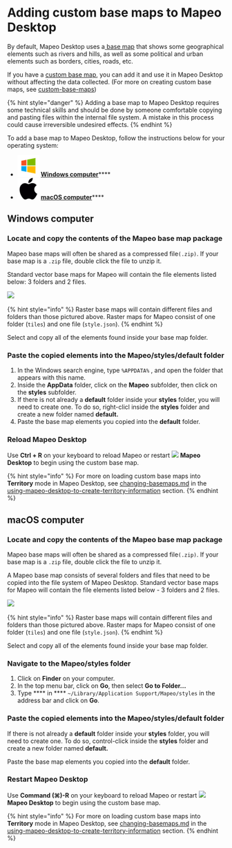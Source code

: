 # Adding custom base maps to Mapeo Desktop

By default, Mapeo Desktop uses a[ base map](../../will-mapeo-work-out-of-the-box-for-me/default-base-map.md) that shows some geographical elements such as rivers and hills, as well as some political and urban elements such as borders, cities, roads, etc.&#x20;

If you have a [custom base map](../../pre-launch-deployment-preparation/custom-base-maps/), you can add it and use it in Mapeo Desktop without affecting the data collected. (For more on creating custom base maps, see [custom-base-maps](../../pre-launch-deployment-preparation/custom-base-maps/ "mention"))

{% hint style="danger" %}
Adding a base map to Mapeo Desktop requires some technical skills and should be done by someone comfortable copying and pasting files within the internal file system. A mistake in this process could cause irreversible undesired effects.
{% endhint %}

To add a base map to Mapeo Desktop, follow the instructions below for your operating system:

* ![](../../../.gitbook/assets/Windows-logo.png) [**Windows computer**](installing-offline-maps.md#steps-for-a-windows-computer)****
* ![](../../../.gitbook/assets/mac.png) [**macOS computer**](installing-offline-maps.md#steps-for-a-macos-computer)****

## Windows computer

### Locate and copy the contents of the Mapeo base map package&#x20;

Mapeo base maps will often be shared as a compressed file`(.zip)`. If your base map is a `.zip` file, double click the file to unzip it.

Standard vector base maps for Mapeo will contain the file elements listed below: 3 folders and 2 files.

![](../../../.gitbook/assets/Vector\_base\_map\_files.jpg)

{% hint style="info" %}
Raster base maps will contain different files and folders than those pictured above. Raster maps for Mapeo consist of one folder (`tiles`) and one file (`style.json`).
{% endhint %}

Select and copy all of the elements found inside your base map folder.

### Paste the copied elements into the Mapeo/styles/default folder

1. In the Windows search engine, type `%APPDATA%` , and open the folder that appears with this name.&#x20;
2. Inside the **AppData** folder, click on the **Mapeo** subfolder, then click on the **styles** subfolder.
3. If there is not already a **default** folder inside your **styles** folder, you will need to create one. To do so, right-clicl inside the **styles** folder and create a new folder named **default.**&#x20;
4. Paste the base map elements you copied into the **default** folder.

### Reload **Mapeo Desktop**

Use **Ctrl + R** on your keyboard to reload Mapeo or restart ![](../../../.gitbook/assets/Mapeo\_Desktop.png) **Mapeo Desktop** to begin using the custom base map.

{% hint style="info" %}
For more on loading custom base maps into **Territory** mode in Mapeo Desktop, see [changing-basemaps.md](../mapeo-desktop-1/using-mapeo-desktop-to-create-territory-information/changing-basemaps.md "mention") in the [using-mapeo-desktop-to-create-territory-information](../mapeo-desktop-1/using-mapeo-desktop-to-create-territory-information/ "mention") section.
{% endhint %}

## macOS computer

### Locate and copy the contents of the Mapeo base map package&#x20;

Mapeo base maps will often be shared as a compressed file`(.zip)`. If your base map is a `.zip` file, double click the file to unzip it.

A Mapeo base map consists of several folders and files that need to be copied into the file system of Mapeo Desktop. Standard vector base maps for Mapeo will contain the file elements listed below - 3 folders and 2 files.

![](../../../.gitbook/assets/Vector\_base\_map\_files.jpg)

{% hint style="info" %}
Raster base maps will contain different files and folders than those pictured above. Raster maps for Mapeo consist of one folder (`tiles`) and one file (`style.json`).
{% endhint %}

Select and copy all of the elements found inside your base map folder.

### Navigate to the Mapeo/styles folder

1. Click on **Finder** on your computer.
2. In the top menu bar, click on **Go**, then select **Go to Folder...**
3. Type **** in **** `~/Library/Application Support/Mapeo/styles` in the address bar and click on **Go**.

### Paste the copied elements into the Mapeo/styles/default folder

If there is not already a **default** folder inside your **styles** folder, you will need to create one. To do so, control-click inside the **styles** folder and create a new folder named **default.**

Paste the base map elements you copied into the **default** folder.

### Restart **Mapeo Desktop**

Use **Command (⌘)-R** on your keyboard to reload Mapeo or restart ![](../../../.gitbook/assets/Mapeo\_Desktop.png) **Mapeo Desktop** to begin using the custom base map.

{% hint style="info" %}
For more on loading custom base maps into **Territory** mode in Mapeo Desktop, see [changing-basemaps.md](../mapeo-desktop-1/using-mapeo-desktop-to-create-territory-information/changing-basemaps.md "mention") in the [using-mapeo-desktop-to-create-territory-information](../mapeo-desktop-1/using-mapeo-desktop-to-create-territory-information/ "mention") section.
{% endhint %}
